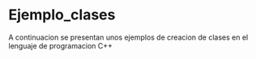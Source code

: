 # Ejemplo_clases
A continuacion se presentan unos ejemplos de creacion de clases en el lenguaje de programacion C++
